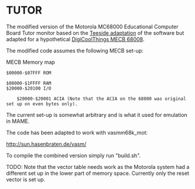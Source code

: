 # TUTOR
The modified version of the Motorola MC68000 Educational Computer Board Tutor monitor based on the [Teeside adaptation](http://www.easy68k.com/paulrsm/mecb/mecb.htm) of the software but adapted for a hypothetical [DigiCoolThings MECB 68008](https://github.com/DigicoolThings/MECB). 

The modified code assumes the following MECB set-up:

MECB Memory map

    $00000-$07FFF ROM
    
    $08000-$1FFFF RAM
    $20000-$20100 I/O
    
        $20000-$20001 ACIA (Note that the ACIA on the 68000 was original set up on even bytes only).
        
The current set-up is somewhat arbitrary and is what it used for emulation in MAME.

The code has been adapted to work with vasmm68k_mot:

   http://sun.hasenbraten.de/vasm/

To compile the combined version simply run "build.sh".

TODO: Note that the vector table needs work as the Motorola system had a different set up in the lower part of memory space. Currently only the reset vector is set up.
